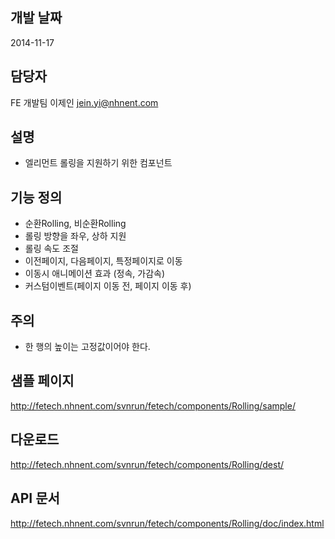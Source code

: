 ## 개발 날짜
2014-11-17

## 담당자
FE 개발팀 이제인 <jein.yi@nhnent.com>

## 설명
- 엘리먼트 롤링을 지원하기 위한 컴포넌트

## 기능 정의
- 순환Rolling, 비순환Rolling
- 롤링 방향을 좌우, 상하 지원
- 롤링 속도 조절
- 이전페이지, 다음페이지, 특정페이지로 이동
- 이동시 애니메이션 효과 (정속, 가감속)
- 커스텀이벤트(페이지 이동 전, 페이지 이동 후)

## 주의
- 한 행의 높이는 고정값이어야 한다.

## 샘플 페이지
http://fetech.nhnent.com/svnrun/fetech/components/Rolling/sample/

## 다운로드
http://fetech.nhnent.com/svnrun/fetech/components/Rolling/dest/

## API 문서
http://fetech.nhnent.com/svnrun/fetech/components/Rolling/doc/index.html

